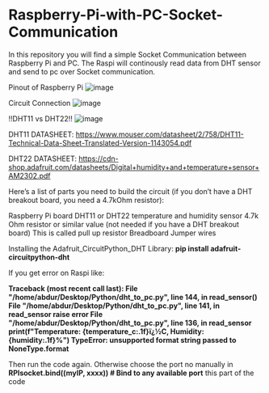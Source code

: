 # Raspberry-Pi-with-PC-Socket-Communication
In this repository you will find a simple Socket Communication between Raspberry Pi and PC. The Raspi will continously read data from DHT sensor and send to pc over Socket communication.

Pinout of Raspberry Pi
![image](https://github.com/rahmandip/Raspberry-Pi-with-PC-Socket-Communication/assets/99471302/c0db7a53-76fd-4781-ad0b-914ca86c9ee8)

Circuit Connection
![image](https://github.com/rahmandip/Raspberry-Pi-with-PC-Socket-Communication/assets/99471302/9d08373b-bf49-4026-a5ae-3949259ec479)

!!DHT11 vs DHT22!!
![image](https://github.com/rahmandip/Raspberry-Pi-with-PC-Socket-Communication/assets/99471302/14866d0d-01dc-4379-a201-7bffd1544472)

DHT11 DATASHEET: https://www.mouser.com/datasheet/2/758/DHT11-Technical-Data-Sheet-Translated-Version-1143054.pdf

DHT22 DATASHEET: https://cdn-shop.adafruit.com/datasheets/Digital+humidity+and+temperature+sensor+AM2302.pdf

Here’s a list of parts you need to build the circuit (if you don’t have a DHT breakout board, you need a 4.7kOhm resistor):

Raspberry Pi board 
DHT11 or DHT22 temperature and humidity sensor
4.7k Ohm resistor or similar value (not needed if you have a DHT breakout board) This is called pull up resistor
Breadboard
Jumper wires

Installing the Adafruit_CircuitPython_DHT Library:
**pip install adafruit-circuitpython-dht**

If you get error on Raspi like:

**Traceback (most recent call last):
  File "/home/abdur/Desktop/Python/dht_to_pc.py", line 144, in <module>
    read_sensor()
  File "/home/abdur/Desktop/Python/dht_to_pc.py", line 141, in read_sensor
    raise error
  File "/home/abdur/Desktop/Python/dht_to_pc.py", line 136, in read_sensor
    print(f"Temperature: {temperature_c:.1f}ï¿½C, Humidity: {humidity:.1f}%")
TypeError: unsupported format string passed to NoneType.__format__**

Then run the code again.
Otherwise choose the port no manually in **RPIsocket.bind((myIP, xxxx))  # Bind to any available port** this part of the code

